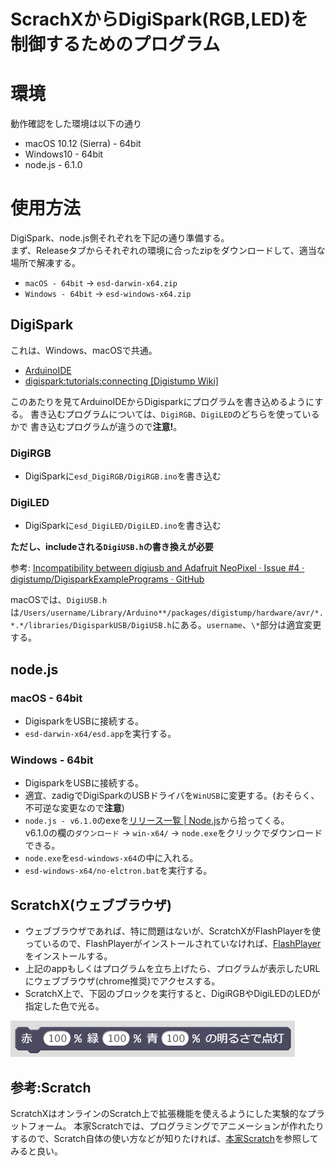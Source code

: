 # ScrachXからDigiSpark(RGB,LED)を制御するためのプログラム

# 環境
動作確認をした環境は以下の通り

+ macOS 10.12 (Sierra) - 64bit
+ Windows10 - 64bit
+ node.js - 6.1.0


# 使用方法
DigiSpark、node.js側それぞれを下記の通り準備する。  
まず、Releaseタブからそれぞれの環境に合ったzipをダウンロードして、適当な場所で解凍する。

+ `macOS - 64bit` → `esd-darwin-x64.zip`
+ `Windows - 64bit` → `esd-windows-x64.zip`


## DigiSpark
これは、Windows、macOSで共通。
+ [ArduinoIDE](https://www.arduino.cc/)
+ [digispark:tutorials:connecting [Digistump Wiki]](https://digistump.com/wiki/digispark/tutorials/connecting)

このあたりを見てArduinoIDEからDigisparkにプログラムを書き込めるようにする。
書き込むプログラムについては、`DigiRGB`、`DigiLED`のどちらを使っているかで
書き込むプログラムが違うので**注意!**。

### DigiRGB
+ DigiSparkに`esd_DigiRGB/DigiRGB.ino`を書き込む

### DigiLED
+ DigiSparkに`esd_DigiLED/DigiLED.ino`を書き込む

**ただし、includeされる`DigiUSB.h`の書き換えが必要**

参考: [Incompatibility between digiusb and Adafruit NeoPixel · Issue #4 · digistump/DigisparkExamplePrograms · GitHub](https://github.com/digistump/DigisparkExamplePrograms/issues/4)

macOSでは、`DigiUSB.h`は`/Users/username/Library/Arduino**/packages/digistump/hardware/avr/*.*.*/libraries/DigisparkUSB/DigiUSB.h`にある。`username`、`\*`部分は適宜変更する。


## node.js

### macOS - 64bit
+ DigisparkをUSBに接続する。
+ `esd-darwin-x64/esd.app`を実行する。

### Windows - 64bit
+ DigisparkをUSBに接続する。
+ 適宜、zadigでDigiSparkのUSBドライバを`WinUSB`に変更する。(おそらく、不可逆な変更なので**注意**)
+ `node.js - v6.1.0`のexeを[リリース一覧 | Node.js](https://nodejs.org/ja/download/releases/)から拾ってくる。  
  v6.1.0の欄の`ダウンロード` → `win-x64/` → `node.exe`をクリックでダウンロードできる。
+ `node.exe`を`esd-windows-x64`の中に入れる。
+ `esd-windows-x64/no-elctron.bat`を実行する。


## ScratchX(ウェブブラウザ)
+ ウェブブラウザであれば、特に問題はないが、ScratchXがFlashPlayerを使っているので、FlashPlayerがインストールされていなければ、[FlashPlayer](https://get.adobe.com/jp/flashplayer)をインストールする。
+ 上記のappもしくはプログラムを立ち上げたら、プログラムが表示したURLにウェブブラウザ(chrome推奨)でアクセスする。
+ ScratchX上で、下図のブロックを実行すると、DigiRGBやDigiLEDのLEDが指定した色で光る。

![esd_block.jpg](images/esd_block.jpg)


## 参考:Scratch
ScratchXはオンラインのScratch上で拡張機能を使えるようにした実験的なプラットフォーム。
本家Scratchでは、プログラミングでアニメーションが作れたりするので、Scratch自体の使い方などが知りたければ、[本家Scratch](https://scratch.mit.edu/)を参照してみると良い。
